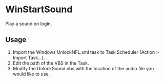 # WinStartSound
Play a sound on login.

## Usage

1. Import the Windows UnlockNFL.xml task to Task Scheduler (Action > Import Task...).
2. Edit the path of the VBS in the Task.
3. Modify the UnlockSound.vbs with the location of the audio file you would like to use.
